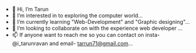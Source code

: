 - 👋 Hi, I’m Tarun
- 👀 I’m interested in to exploring the computer world...
- 🌱 I’m currently learning "Web-Development" and "Graphic designing"...
- 💞️ I’m looking to collaborate on with the experience web developer ...
- 📫 If anyone want to reach me so you can contact on insta-@i_tarunravan and email- tarrun71@gmail.com...

<!---
Taruntannu/Taruntannu is a ✨ special ✨ repository because its `README.md` (this file) appears on your GitHub profile.
You can click the Preview link to take a look at your changes.
--->
